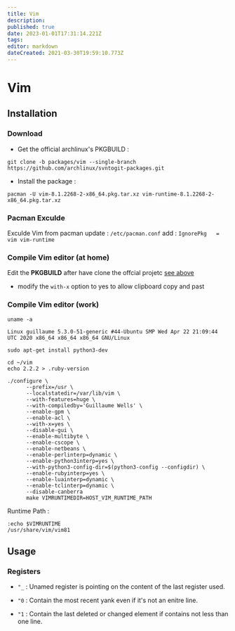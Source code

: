 ```yaml
---
title: Vim
description: 
published: true
date: 2023-01-01T17:31:14.221Z
tags: 
editor: markdown
dateCreated: 2021-03-30T19:59:10.773Z
---
```


# Vim

## Installation

### Download

* Get the official archlinux's PKGBUILD : 

```shell
git clone -b packages/vim --single-branch https://github.com/archlinux/svntogit-packages.git
```

* Install the package :

```shell
pacman -U vim-8.1.2268-2-x86_64.pkg.tar.xz vim-runtime-8.1.2268-2-x86_64.pkg.tar.xz
```
### Pacman Exculde
Exculde Vim from pacman update : `/etc/pacman.conf` add : `IgnorePkg   = vim vim-runtime`

### Compile Vim editor (at home)

Edit the **PKGBUILD** after have clone the offcial projetc [see above](/en/vim#installation)

* modify the `with-x` option to yes to allow clipboard copy and past

### Compile Vim editor (work)

```shell
uname -a
```
`Linux guillaume 5.3.0-51-generic #44-Ubuntu SMP Wed Apr 22 21:09:44 UTC 2020 x86_64 x86_64 x86_64 GNU/Linux`

```shell
sudo apt-get install python3-dev
```

```shell
cd ~/vim
echo 2.2.2 > .ruby-version
```

```shell
./configure \
      --prefix=/usr \
      --localstatedir=/var/lib/vim \
      --with-features=huge \
      --with-compiledby='Guillaume Wells' \
      --enable-gpm \
      --enable-acl \
      --with-x=yes \
      --disable-gui \
      --enable-multibyte \
      --enable-cscope \
      --enable-netbeans \
      --enable-perlinterp=dynamic \
      --enable-python3interp=yes \
      --with-python3-config-dir=$(python3-config --configdir) \
      --enable-rubyinterp=yes \
      --enable-luainterp=dynamic \
      --enable-tclinterp=dynamic \
      --disable-canberra
      make VIMRUNTIMEDIR=HOST_VIM_RUNTIME_PATH
```

Runtime Path :

```
:echo $VIMRUNTIME
/usr/share/vim/vim81
```


## Usage

### Registers

* `"_` : Unamed register is pointing on the content of the last register used.

* `"0` : Contain the most recent yank even if it's not an enitre line.

* `"1` : Contain the last deleted or changed element if contains not less than one line.